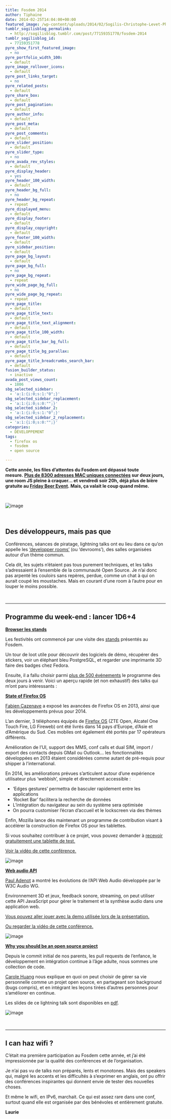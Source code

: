 ```yaml
---
title: Fosdem 2014
author: Tiphaine
date: 2014-02-25T14:04:00+00:00
featured_image: /wp-content/uploads/2014/02/Sogilis-Christophe-Levet-Photographe-7596.jpg
tumblr_sogilisblog_permalink:
  - http://sogilisblog.tumblr.com/post/77159351778/fosdem-2014
tumblr_sogilisblog_id:
  - 77159351778
pyre_show_first_featured_image:
  - no
pyre_portfolio_width_100:
  - default
pyre_image_rollover_icons:
  - default
pyre_post_links_target:
  - no
pyre_related_posts:
  - default
pyre_share_box:
  - default
pyre_post_pagination:
  - default
pyre_author_info:
  - default
pyre_post_meta:
  - default
pyre_post_comments:
  - default
pyre_slider_position:
  - default
pyre_slider_type:
  - no
pyre_avada_rev_styles:
  - default
pyre_display_header:
  - yes
pyre_header_100_width:
  - default
pyre_header_bg_full:
  - no
pyre_header_bg_repeat:
  - repeat
pyre_displayed_menu:
  - default
pyre_display_footer:
  - default
pyre_display_copyright:
  - default
pyre_footer_100_width:
  - default
pyre_sidebar_position:
  - default
pyre_page_bg_layout:
  - default
pyre_page_bg_full:
  - no
pyre_page_bg_repeat:
  - repeat
pyre_wide_page_bg_full:
  - no
pyre_wide_page_bg_repeat:
  - repeat
pyre_page_title:
  - default
pyre_page_title_text:
  - default
pyre_page_title_text_alignment:
  - default
pyre_page_title_100_width:
  - default
pyre_page_title_bar_bg_full:
  - default
pyre_page_title_bg_parallax:
  - default
pyre_page_title_breadcrumbs_search_bar:
  - default
fusion_builder_status:
  - inactive
avada_post_views_count:
  - 1806
sbg_selected_sidebar:
  - 'a:1:{i:0;s:1:"0";}'
sbg_selected_sidebar_replacement:
  - 'a:1:{i:0;s:0:"";}'
sbg_selected_sidebar_2:
  - 'a:1:{i:0;s:1:"0";}'
sbg_selected_sidebar_2_replacement:
  - 'a:1:{i:0;s:0:"";}'
categories:
  - DÉVELOPPEMENT
tags:
  - firefox os
  - fosdem
  - open source

---
```

**Cette année, les files d’attentes du Fosdem ont dépassé toute mesure. <span style="text-decoration: underline;"><a href="https://lh4.googleusercontent.com/-SeFzR8wU6Gk/Uu5919IbAEI/AAAAAAAAZ3g/Qh48-Bl8NWI/w954-h716-no/IMG_20140202_180257.jpg" target="_blank">Plus de 8300 adresses MAC uniques connectées</a></span> sur deux jours, une room JS pleine à craquer… et vendredi soir 20h, déjà plus de bière gratuite au <span style="text-decoration: underline;"><a href="https://fosdem.org/2014/practical/beerevent/" target="_blank">Friday Beer Event</a></span>. Mais, ça valait le coup quand même.**

&nbsp;

<img class="aligncenter" src="http://65.media.tumblr.com/0c2d39d437a25a25951801addf7dfb42/tumblr_inline_n170upPzDl1qaq4v9.png" alt="image" />

<!-- more -->

&nbsp;

## **Des développeurs, mais pas que**

Conférences, séances de piratage, lightning talks ont eu lieu dans ce qu’on appelle les <span style="text-decoration: underline;"><a href="https://fosdem.org/2014/schedule/rooms/" target="_blank">‘developper rooms’</a></span> (ou ‘devrooms’), des salles organisées autour d&rsquo;un thème commun.

Cela dit, les sujets n’étaient pas tous purement techniques, et les talks s’adressaient à l’ensemble de la communauté Open Source. Je n’ai donc pas arpenté les couloirs sans repères, perdue, comme un chat à qui on aurait coupé les moustaches. Mais en courant d’une room à l’autre pour en louper le moins possible.

&nbsp;

* * *

## **Programme du week-end : lancer 1D6+4**

<span style="text-decoration: underline;"><strong>Browser les stands</strong></span>

Les festivités ont commencé par une visite des <span style="text-decoration: underline;"><a href="https://fosdem.org/2014/stands/" target="_blank">stands</a></span> présentés au Fosdem.

Un tour de loot utile pour découvrir des logiciels de démo, récupérer des stickers, voir un éléphant bleu PostgreSQL, et regarder une imprimante 3D faire des badges chez Fedora.

Ensuite, il a fallu choisir parmi <span style="text-decoration: underline;"><a href="https://fosdem.org/2014/schedule/" target="_blank">plus de 500 événements</a></span> le programme des deux jours à venir. Voici un aperçu rapide (et non exhaustif) des talks qui m’ont paru intéressants :

<span style="text-decoration: underline;"><strong>State of Firefox OS</strong></span>

<span style="text-decoration: underline;"><a href="https://twitter.com/fabi1cazenave" target="_blank">Fabien Cazenave</a></span> a exposé les avancées de Firefox OS en 2013, ainsi que les développements prévus pour 2014.

L’an dernier, 3 téléphones équipés de <span style="text-decoration: underline;"><a href="http://www.mozilla.org/en-US/firefox/os/" target="_blank">Firefox OS</a></span> (ZTE Open, Alcatel One Touch Fire, LG Fireweb) ont été livrés dans 14 pays d’Europe, d’Asie et d’Amérique du Sud. Ces mobiles ont également été portés par 17 opérateurs différents.

Amélioration de l’UI, support des MMS, conf calls et dual SIM, import / export des contacts depuis GMail ou Outlook… les fonctionnalités développées en 2013 étaient considérées comme autant de pré-requis pour shipper à l’international.

En 2014, les améliorations prévues s’articulent autour d’une expérience utilisateur plus ‘webbish’, simple et directement accessible :

  * &lsquo;Edges gestures’ permettra de basculer rapidement entre les applications
  * &lsquo;Rocket Bar’ facilitera la recherche de données
  * L’intégration du navigateur au sein du système sera optimisée
  * On pourra customiser l’écran d’accueil et le lockscreen via des thèmes

Enfin, Mozilla lance dès maintenant un programme de contribution visant à accélérer la construction de Firefox OS pour les tablettes.
  
Si vous souhaitez contribuer à ce projet, vous pouvez demander à <a href="https://hacks.mozilla.org/2014/01/mozilla-launches-contribution-program-to-help-deliver-firefox-os-to-tablets/" target="_blank"><span style="text-decoration: underline;">recevoir gratuitement une tablette de test</span>.</a>

<span style="text-decoration: underline;"><a href="http://bit.ly/1oQKrqM">Voir la vidéo de cette conférence.</a></span>

<img class="aligncenter" src="http://67.media.tumblr.com/b7d898f448755d4d506047be7e6e8a5f/tumblr_inline_n170vkxzDI1qaq4v9.jpg" alt="image" />

<span style="text-decoration: underline;"><strong>Web audio API</strong></span>

<span style="text-decoration: underline;"><a href="https://twitter.com/padenot" target="_blank">Paul Adenot</a></span> a montré les évolutions de l’API Web Audio développée par le W3C Audio WG.

Environnement 3D et jeux, feedback sonore, streaming, on peut utiliser cette API JavaScript pour gérer le traitement et la synthèse audio dans une application web.

<span style="text-decoration: underline;"><a href="http://webaudioplayground.appspot.com/">Vous pouvez aller jouer avec la demo utilisée lors de la présentation.</a></span>

<span style="text-decoration: underline;"><a href="http://bit.ly/1msBghE">Ou regarder la vidéo de cette conférence.</a></span>

<img class="aligncenter" src="http://65.media.tumblr.com/f78604569ba9c5f07d470f0e726fd83f/tumblr_inline_n170x3opbV1qaq4v9.png" alt="image" />

<span style="text-decoration: underline;"><strong>Why you should be an open source project</strong></span>

Depuis le commit initial de nos parents, les pull requests de l’enfance, le développement en intégration continue à l’âge adulte, nous sommes une collection de code.

<span style="text-decoration: underline;"><a href="https://twitter.com/thisiscaroltoo" target="_blank">Carole Huang</a></span> nous explique en quoi on peut choisir de gérer sa vie personnelle comme un projet open source, en partageant son background (bugs compris), et en intégrant les leçons tirées d’autres personnes pour s’améliorer en continue.

Les slides de ce lightning talk sont disponibles en <span style="text-decoration: underline;"><a href="https://fosdem.org/2014/schedule/event/you_os/attachments/slides/400/export/events/attachments/you_os/slides/400/why_open_source_project.pdf" target="_blank">pdf</a></span>.

<img class="aligncenter" src="http://67.media.tumblr.com/b672cc586c63c266627ded86bc909771/tumblr_inline_n170wdtKYY1qaq4v9.jpg" alt="image" />

&nbsp;

* * *

## **I can haz wifi ?**

C’était ma première participation au Fosdem cette année, et j’ai été impressionnée par la qualité des conférences et de l’organisation.

Je n’ai pas vu de talks non préparés, lents et monotones. Mais des speakers qui, malgré les accents et les difficultés à s’exprimer en anglais, ont pu offrir des conférences inspirantes qui donnent envie de tester des nouvelles choses.

Et même le wifi, en IPv6, marchait. Ce qui est assez rare dans une conf, surtout quand elle est organisée par des bénévoles et entièrement gratuite.

**Laurie**